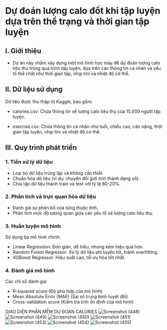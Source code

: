 # Dự đoán lượng calo đốt khi tập luyện dựa trên thể trạng và thời gian tập luyện

## I. Giới thiệu

+ Dự án này nhằm xây dựng một mô hình học máy để dự đoán lượng calo tiêu thụ trong quá trình tập luyện, dựa trên các thông tin cá nhân và yếu tố thể chất như thời gian tập, nhịp tim và nhiệt độ cơ thể.

## II. Dữ liệu sử dụng
Dữ liệu được thu thập từ Kaggle, bao gồm:

+ calories.csv: Chứa thông tin về lượng calo tiêu thụ của 15.000 người tập luyện.

+ exercise.csv: Chứa thông tin cá nhân như tuổi, chiều cao, cân nặng, thời gian tập luyện, nhịp tim và nhiệt độ cơ thể.

## III. Quy trình phát triển
### 1. Tiền xử lý dữ liệu
+ Loại bỏ dữ liệu trùng lặp và không cần thiết.
+ Chuẩn hóa dữ liệu (ví dụ: chuyển đổi giới tính thành dạng số).
+ Chia tập dữ liệu thành train và test với tỷ lệ 80-20%.

### 2. Phân tích và trực quan hóa dữ liệu
+ Đánh giá sự phân bố của từng thuộc tính.
+ Phân tích mức độ tương quan giữa các yếu tố và lượng calo tiêu thụ.
  
### 3. Huấn luyện mô hình
Sử dụng ba mô hình chính:
+ Linear Regression: Đơn giản, dễ hiểu, nhưng kém hiệu quả hơn.
+ Random Forest Regressor: Xử lý dữ liệu phi tuyến tốt, tránh overfitting.
+ XGBoost Regressor: Hiệu suất cao, tối ưu hóa tốt nhất.
### 4. Đánh giá mô hình
Các chỉ số đánh giá:
+ R-squared score (Độ phù hợp của mô hình)
+ Mean Absolute Error (MAE) (Sai số trung bình tuyệt đối)
+ Cross-validation score (Kiểm tra tính ổn định của mô hình)

GIAO DIỆN PHẦN MỀM DỰ ĐOÁN CALORIES
![Screenshot (448)](https://github.com/user-attachments/assets/261f6e3b-48fe-4c5a-87bc-87e35f211ae1)
![Screenshot (449)](https://github.com/user-attachments/assets/8eb5ef9a-2c52-4e4f-9a83-9eb716156e2d)
![Screenshot (450)](https://github.com/user-attachments/assets/873faa10-7226-4bc8-af6b-6882a9abfccd)
![Screenshot (451)](https://github.com/user-attachments/assets/df09a3d0-ef6d-4aff-8f0f-698c3554cc7e)
![Screenshot (453)](https://github.com/user-attachments/assets/d0220048-9436-4701-bdd9-4fc29fb78455)
![Screenshot (454)](https://github.com/user-attachments/assets/ea3463cf-da03-4cb7-ae2a-a41a513dd6fb)
![Screenshot (455)](https://github.com/user-attachments/assets/037dcf10-2416-4369-98d3-77c3a89c833f)


